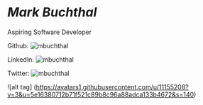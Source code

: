 # *Mark Buchthal*

Aspiring Software Developer

Github: ![mbuchthal](https://github.com/mbuchthal)

LinkedIn: ![mbuchthal](https://www.linkedin.com/pub/mark-buchthal/b5/739/7b/en)

Twitter: ![mbuchthal](https://www.twitter.com/mbuchthal)

![alt tag] (https://avatars1.githubusercontent.com/u/11155208?v=3&u=5e16380712b71f521c89b8c96a88adca133b4672&s=140)



